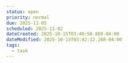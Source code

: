 ```yaml
---
status: open
priority: normal
due: 2025-11-05
scheduled: 2025-11-02
dateCreated: 2025-10-15T03:40:50.869-04:00
dateModified: 2025-10-15T03:42:12.288-04:00
tags:
  - task
---
```


